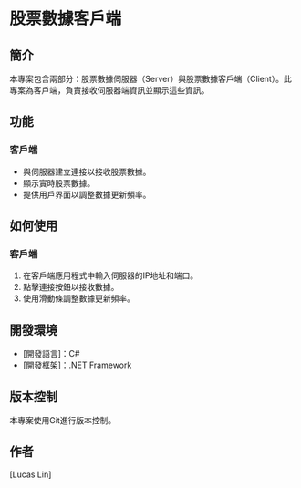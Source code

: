 # 股票數據客戶端

## 簡介

本專案包含兩部分：股票數據伺服器（Server）與股票數據客戶端（Client）。此專案為客戶端，負責接收伺服器端資訊並顯示這些資訊。

## 功能

### 客戶端

- 與伺服器建立連接以接收股票數據。
- 顯示實時股票數據。
- 提供用戶界面以調整數據更新頻率。

## 如何使用

### 客戶端

1. 在客戶端應用程式中輸入伺服器的IP地址和端口。
2. 點擊連接按鈕以接收數據。
3. 使用滑動條調整數據更新頻率。

## 開發環境

- [開發語言]：C#
- [開發框架]：.NET Framework

## 版本控制

本專案使用Git進行版本控制。

## 作者

[Lucas Lin]


